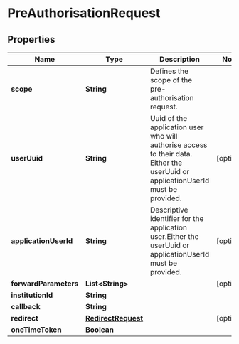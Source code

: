 
# PreAuthorisationRequest

## Properties
Name | Type | Description | Notes
------------ | ------------- | ------------- | -------------
**scope** | **String** | Defines the scope of the pre-authorisation request. | 
**userUuid** | **String** | Uuid of the application user who will authorise access to their data. Either the userUuid or applicationUserId must be provided. |  [optional]
**applicationUserId** | **String** | Descriptive identifier for the application user.Either the userUuid or applicationUserId must be provided. |  [optional]
**forwardParameters** | **List&lt;String&gt;** |  |  [optional]
**institutionId** | **String** |  | 
**callback** | **String** |  | 
**redirect** | [**RedirectRequest**](RedirectRequest.md) |  |  [optional]
**oneTimeToken** | **Boolean** |  | 



